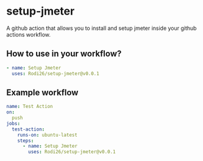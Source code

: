 # setup-jmeter
A github action that allows you to install and setup jmeter inside your github actions workflow.

## How to use in your workflow?

```yml
- name: Setup Jmeter
  uses: Rodi26/setup-jmeter@v0.0.1
```

## Example workflow

```yml
name: Test Action
on:
  push
jobs:
  test-action:
    runs-on: ubuntu-latest
    steps:
      - name: Setup Jmeter
        uses: Rodi26/setup-jmeter@v0.0.1
```
